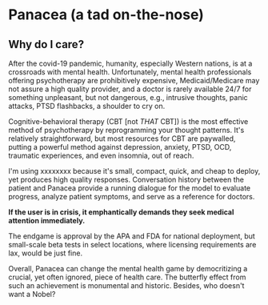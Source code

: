 # Panacea (a tad on-the-nose)

## Why do I care?
After the covid-19 pandemic, humanity, especially Western nations, is at a crossroads with mental health. Unfortunately, mental health professionals offering psychotherapy are prohibitively expensive, Medicaid/Medicare may not assure a high quality provider, and a doctor is rarely available 24/7 for something unpleasant, but not dangerous, e.g., intrusive thoughts, panic attacks, PTSD flashbacks, a shoulder to cry on.

Cognitive-behavioral therapy (CBT [not *THAT* CBT]) is the most effective method of psychotherapy by reprogramming your thought patterns. It's relatively straightforward, but most resources for CBT are paywalled, putting a powerful method against depression, anxiety, PTSD, OCD, traumatic experiences, and even insomnia, out of reach.

I'm using xxxxxxxx because it's small, compact, quick, and cheap to deploy, yet produces high quality responses. Conversation history between the patient and Panacea provide a running dialogue for the model to evaluate progress, analyze patient symptoms, and serve as a reference for doctors.

**If the user is in crisis, it emphantically demands they seek medical attention immediately.**

The endgame is approval by the APA and FDA for national deployment, but small-scale beta tests in select locations, where licensing requirements are lax, would be just fine.

Overall, Panacea can change the mental health game by democritizing a crucial, yet often ignored, piece of health care. The butterfly effect from such an achievement is monumental and historic. Besides, who doesn't want a Nobel?
